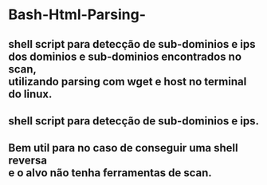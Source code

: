 # Bash-Html-Parsing-
<h2>shell script para detecção de sub-dominios e ips dos dominios e sub-dominios encontrados no scan,<br>utilizando parsing com wget e host no terminal do linux.</h2>
<h2> shell script para detecção de sub-dominios e ips.</h2>
<h2>Bem util para no caso de conseguir uma shell reversa<br>e o alvo não tenha ferramentas de scan.</h2>
